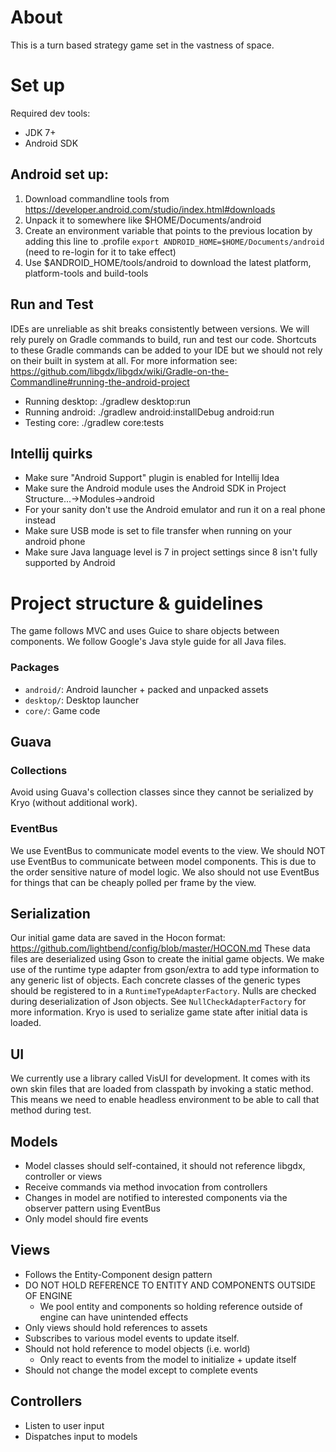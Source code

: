 # About
This is a turn based strategy game set in the vastness of space.

# Set up
Required dev tools:
- JDK 7+
- Android SDK

## Android set up:
1. Download commandline tools from https://developer.android.com/studio/index.html#downloads
2. Unpack it to somewhere like $HOME/Documents/android
3. Create an environment variable that points to the previous location by adding this line to .profile
    `export ANDROID_HOME=$HOME/Documents/android` (need to re-login for it to take effect)
4. Use $ANDROID_HOME/tools/android to download the latest platform, platform-tools and build-tools

## Run and Test
IDEs are unreliable as shit breaks consistently between versions. We will rely purely on Gradle
commands to build, run and test our code. Shortcuts to these Gradle commands can be added to your
IDE but we should not rely on their built in system at all. For more information see:
https://github.com/libgdx/libgdx/wiki/Gradle-on-the-Commandline#running-the-android-project

- Running desktop: ./gradlew desktop:run
- Running android: ./gradlew android:installDebug android:run
- Testing core: ./gradlew core:tests

## Intellij quirks 
- Make sure "Android Support" plugin is enabled for Intellij Idea
- Make sure the Android module uses the Android SDK in Project Structure...->Modules->android
- For your sanity don't use the Android emulator and run it on a real phone instead
- Make sure USB mode is set to file transfer when running on your android phone
- Make sure Java language level is 7 in project settings since 8 isn't fully supported by Android

# Project structure & guidelines
The game follows MVC and uses Guice to share objects between components. We follow Google's Java
style guide for all Java files.

### Packages
- `android/`: Android launcher + packed and unpacked assets
- `desktop/`: Desktop launcher
- `core/`: Game code

## Guava
### Collections
Avoid using Guava's collection classes since they cannot be serialized by Kryo (without additional
work).

### EventBus
We use EventBus to communicate model events to the view. We should NOT use EventBus to communicate
between model components. This is due to the order sensitive nature of model logic. We also should
not use EventBus for things that can be cheaply polled per frame by the view.

## Serialization
Our initial game data are saved in the Hocon format: https://github.com/lightbend/config/blob/master/HOCON.md
These data files are deserialized using Gson to create the initial game objects. We make use of the
runtime type adapter from gson/extra to add type information to any generic list of objects. Each
concrete classes of the generic types should be registered to in a `RuntimeTypeAdapterFactory`.
Nulls are checked during deserialization of Json objects. See `NullCheckAdapterFactory` for more
information. Kryo is used to serialize game state after initial data is loaded.

## UI
We currently use a library called VisUI for development. It comes with its own skin files that are
loaded from classpath by invoking a static method. This means we need to enable headless environment
to be able to call that method during test.

## Models
- Model classes should self-contained, it should not reference libgdx, controller or views
- Receive commands via method invocation from controllers
- Changes in model are notified to interested components via the observer pattern using EventBus
- Only model should fire events

## Views
- Follows the Entity-Component design pattern
- DO NOT HOLD REFERENCE TO ENTITY AND COMPONENTS OUTSIDE OF ENGINE
  - We pool entity and components so holding reference outside of engine can have unintended effects
- Only views should hold references to assets
- Subscribes to various model events to update itself.
- Should not hold reference to model objects (i.e. world)
  - Only react to events from the model to initialize + update itself
- Should not change the model except to complete events

## Controllers
- Listen to user input
- Dispatches input to models
